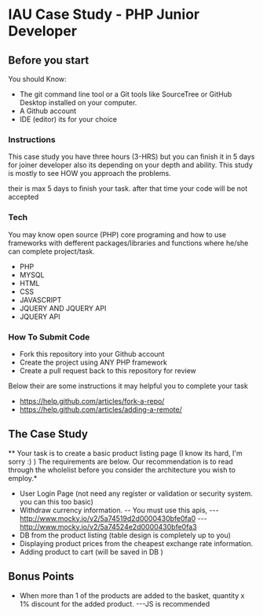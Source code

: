 # IAU Case Study - PHP Junior Developer

## Before you start

You should Know:

- The git command line tool or a Git tools like SourceTree or GitHub Desktop installed on your computer.
- A Github account
- IDE (editor) its for your choice


### Instructions
This case study you have three hours (3-HRS) but you can finish it in 5 days for joiner developer also its depending on your depth and ability. This study is mostly to see HOW you approach the problems.

their is max 5 days to finish your task. after that time your code will be not accepted

### Tech

You may know open source (PHP) core programing and how to use frameworks with defferent  packages/libraries and functions where he/she can complete project/task.

* PHP
* MYSQL
* HTML
* CSS
* JAVASCRIPT
* JQUERY AND JQUERY API
* JQUERY API

### How To Submit Code
- Fork this repository into your Github account
- Create the project using ANY PHP framework
- Create a pull request back to this repository for review

Below their are some instructions it may helpful you to complete your task

- https://help.github.com/articles/fork-a-repo/
- https://help.github.com/articles/adding-a-remote/

## The Case Study

** Your task is to create a basic product listing page (I know its hard,  I'm sorry :) ) The requirements are below. Our recommendation is to read through the wholelist before you consider the architecture you wish to employ.*

- User Login Page (not need any register or validation or security system. you can this too basic)
- Withdraw currency information.
  -- You must use this apis,
  --- http://www.mocky.io/v2/5a74519d2d0000430bfe0fa0
  --- http://www.mocky.io/v2/5a74524e2d0000430bfe0fa3
- DB from the product listing (table design is completely up to you)
- Displaying product prices from the cheapest exchange rate information.
- Adding product to cart (will be saved in DB )

## Bonus Points
- When more than 1 of the products are added to the basket, quantity x 1% discount for the added product.
  ---JS is recommended
